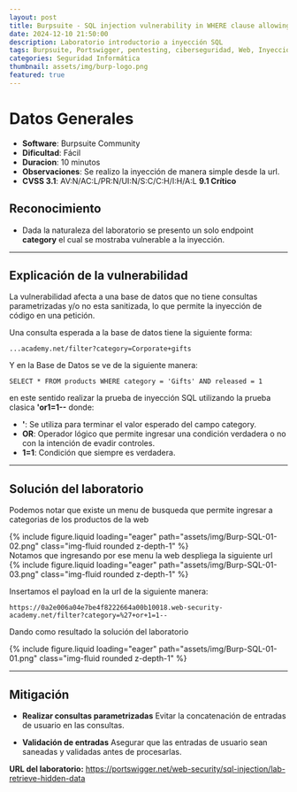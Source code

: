 ```yaml
---
layout: post
title: Burpsuite - SQL injection vulnerability in WHERE clause allowing retrieval of hidden data
date: 2024-12-10 21:50:00
description: Laboratorio introductorio a inyección SQL
tags: Burpsuite, Portswigger, pentesting, ciberseguridad, Web, Inyección SQL
categories: Seguridad Informática
thumbnail: assets/img/burp-logo.png
featured: true
---
```


# **Datos Generales**
- **Software**: Burpsuite Community 
- **Dificultad**: Fácil
- **Duracion**: 10 minutos
- **Observaciones**: Se realizo la inyección de manera simple desde la url.
- **CVSS 3.1**: AV:N/AC:L/PR:N/UI:N/S:C/C:H/I:H/A:L  **9.1 Crítico**

## **Reconocimiento**
- Dada la naturaleza del laboratorio se presento un solo endpoint **category** el cual se mostraba vulnerable a la inyección.

---

## **Explicación de la vulnerabilidad**

La vulnerabilidad afecta a una base de datos que no tiene consultas parametrizadas y/o no esta sanitizada, lo que permite la inyección de código en una petición.

Una consulta esperada a la base de datos tiene la siguiente forma:<br>

`...academy.net/filter?category=Corporate+gifts`

Y en la Base de Datos se ve de la siguiente manera:

`SELECT * FROM products WHERE category = 'Gifts' AND released = 1` <br>

en este sentido realizar la prueba de inyección SQL utilizando la prueba clasica **'or1=1--** donde:

- **'**: Se utiliza para terminar el valor esperado del campo category.
- **OR**: Operador lógico que permite ingresar una condición verdadera o no con la intención de evadir controles.
- **1=1**: Condición que siempre es verdadera.

---

## **Solución del laboratorio**

Podemos notar que existe un menu de busqueda que permite ingresar a categorias de los productos de la web

<div class="row mt-3">
    <div class="col-sm mt-3 mt-md-0">
        {% include figure.liquid loading="eager" path="assets/img/Burp-SQL-01-02.png" class="img-fluid rounded z-depth-1" %}
    </div>
</div>
Notamos que ingresando por ese menu la web despliega la siguiente url

<div class="row mt-3">
    <div class="col-sm mt-3 mt-md-0">
        {% include figure.liquid loading="eager" path="assets/img/Burp-SQL-01-03.png" class="img-fluid rounded z-depth-1" %}
    </div>
</div>

Insertamos el payload en la url de la siguiente manera:

```
https://0a2e006a04e7be4f8222664a00b10018.web-security-academy.net/filter?category=%27+or+1=1--
```
Dando como resultado la solución del laboratorio

<div class="row mt-3">
    <div class="col-sm mt-3 mt-md-0">
        {% include figure.liquid loading="eager" path="assets/img/Burp-SQL-01-01.png" class="img-fluid rounded z-depth-1" %}
    </div>
</div>

---
## **Mitigación**

- **Realizar consultas parametrizadas**
Evitar la concatenación de entradas de usuario en las consultas.

- **Validación de entradas**
Asegurar que las entradas de usuario sean saneadas y validadas antes de procesarlas.

**URL del laboratorio:** https://portswigger.net/web-security/sql-injection/lab-retrieve-hidden-data
